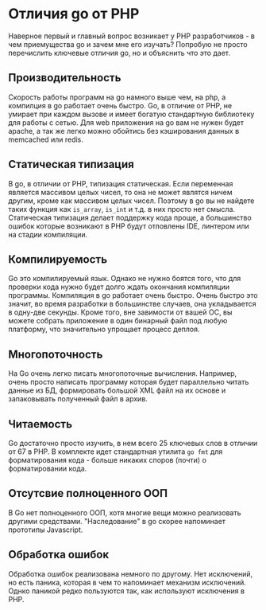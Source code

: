# Отличия go от PHP

Наверное первый и главный вопрос возникает у PHP разработчиков - в чем приемущества
go и зачем мне его изучать? Попробую не просто перечислить ключевые отличия go,
но и объяснить что это дает.

## Производительность

Скорость работы программ на go намного выше чем, на php, а компилция в go работает очень быстро. Go, в отличие от PHP, не умирает при каждом вызове и имеет богатую стандартную
библиотеку для работы с сетью. Для web приложения на go вам не нужен будет apache, а так же
легко можно обойтись без кэширования данных в memcached или redis.

## Статическая типизация

В go, в отличии от PHP, типизация статическая. Если переменная является массивом целых чисел, то она не может являтся ничем другим, кроме как массивом целых чисел. Поэтому в go вы не найдете
таких функция как ```is_array```, ```is_int``` и т.д. в них просто нет смысла. Статическая типизация
делает поддержку кода проще, а большинство ошибок которые возникают в PHP будут отловлены IDE, линтером или на стадии компиляции.

## Компилируемость

Go это компилируемый язык. Однако не нужно боятся того, что для проверки кода нужно будет
долго ждать окончания компиляции программы. Компиляция в go работает очень быстро.
Очень быстро это значит, во время разработки в большинстве случаев, она укладывается в одну-две секунды. Кроме того, вне завимости от вашей ОС, вы можете собрать приложение в один бинарный файл
под любую платформу, что значительно упрощает процесс деплоя.

## Многопоточность

На Go очень легко писать многопоточные вычисления. Например, очень просто написать
программу которая будет параллельно читать данные из БД, формировать большой XML файл на
их основе и запаковывать полученный файл в архив.

## Читаемость

Go достаточно просто изучить, в нем всего 25 ключевых слов в отличии от 67 в PHP.
В комплекте идет стандартная утилита ```go fmt``` для форматирования кода - больше никаких споров (почти)
о форматировании кода.

## Отсутсвие полноценного ООП

В Go нет полноценного ООП, хотя многие вещи можно реализовать другими средствами. "Наследование" в go
скорее напоминает прототипы Javascript.

## Обработка ошибок

Обработка ошибок реализована немного по другому. Нет исключений, но есть паника, которая в
чем то напоминает механизм исключений. Однко паникой редко пользуются так, как используют
исключения в PHP.
